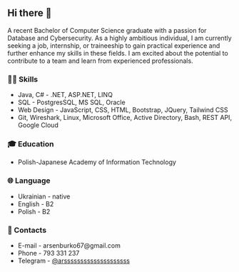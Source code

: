 ## Hi there 👋
<p>A recent Bachelor of Computer Science graduate with a passion for Database and Cybersecurity. As a highly ambitious individual, I am currently seeking a job, internship, or traineeship to gain practical experience and further enhance my skills in these fields. I am excited about the potential to contribute to a team and learn from experienced professionals.</p>

<h3>👨‍💻 Skills</h3>
<ul>
  <li>Java, C# - .NET, ASP.NET, LINQ</li>
  <li>SQL - PostgresSQL, MS SQL, Oracle</li>
  <li>Web Design - JavaScript, CSS, HTML, Bootstrap, JQuery, Tailwind CSS</li>
  <li>Git, Wireshark, Linux, Microsoft Office, Active Directory, Bash, REST API, Google Cloud</li>
</ul>

<h3>🎓 Education</h3>
<ul>
  <li>Polish-Japanese Academy of Information Technology</li>
</ul>

<h3>🌐 Language</h3>
<ul>
  <li>Ukrainian - native</li>
  <li>English - B2</li>
  <li>Polish - B2</li>
</ul>

<h3>📱 Contacts</h3>
<ul>
  <li>E-mail - arsenburko67@gmail.com</li>
  <li>Phone - 793 331 237</li>
  <li>Telegram - <a href="https://t.me/arssssssssssssssssssss">@arssssssssssssssssssss</a></li>
</ul>

<!--
**burkoA/burkoA** is a ✨ _special_ ✨ repository because its `README.md` (this file) appears on your GitHub profile.

Here are some ideas to get you started:

- 🔭 I’m currently working on ...
- 🌱 I’m currently learning ...
- 👯 I’m looking to collaborate on ...
- 🤔 I’m looking for help with ...
- 💬 Ask me about ...
- 📫 How to reach me: ...
- 😄 Pronouns: ...
- ⚡ Fun fact: ...
-->
